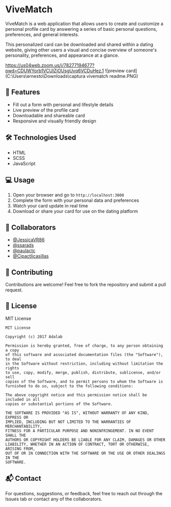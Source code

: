 
# ViveMatch

ViveMatch is a web application that allows users to create and customize a personal profile card by answering a series of basic personal questions, preferences, and general interests.

This personalized card can be downloaded and shared within a dating website, giving other users a visual and concise overview of someone's personality, preferences, and appearance at a glance.

https://us04web.zoom.us/j/78277194677?pwd=CDUWYorb1VCUIZjOUsgUvq6VCDuHez.1
![preview card](C:\Users\ernesto\Downloads\captura vivematch readme.PNG)



## 🚀 Features

- Fill out a form with personal and lifestyle details  
- Live preview of the profile card  
- Downloadable and shareable card  
- Responsive and visually friendly design  

## 🛠️ Technologies Used

- HTML 
- SCSS  
- JavaScript 





## 💻 Usage

1. Open your browser and go to `http://localhost:3000`  
2. Complete the form with your personal data and preferences  
3. Watch your card update in real time  
4. Download or share your card for use on the dating platform  






## 👥 Collaborators

- [@JessicaVR86](https://github.com/JessicaVR86)  
- [@ssarads](https://github.com/ssarads) 
- [@paulactc](https://github.com/paulactc) 
- [@Cipactlicasillas](https://github.com/Cipactlicasillas)

## 🤝 Contributing

Contributions are welcome! Feel free to fork the repository and submit a pull request.

## 📄 License

MIT License

```
MIT License

Copyright (c) 2017 Adalab

Permission is hereby granted, free of charge, to any person obtaining a copy
of this software and associated documentation files (the "Software"), to deal
in the Software without restriction, including without limitation the rights
to use, copy, modify, merge, publish, distribute, sublicense, and/or sell
copies of the Software, and to permit persons to whom the Software is
furnished to do so, subject to the following conditions:

The above copyright notice and this permission notice shall be included in all
copies or substantial portions of the Software.

THE SOFTWARE IS PROVIDED "AS IS", WITHOUT WARRANTY OF ANY KIND, EXPRESS OR
IMPLIED, INCLUDING BUT NOT LIMITED TO THE WARRANTIES OF MERCHANTABILITY,
FITNESS FOR A PARTICULAR PURPOSE AND NONINFRINGEMENT. IN NO EVENT SHALL THE
AUTHORS OR COPYRIGHT HOLDERS BE LIABLE FOR ANY CLAIM, DAMAGES OR OTHER
LIABILITY, WHETHER IN AN ACTION OF CONTRACT, TORT OR OTHERWISE, ARISING FROM,
OUT OF OR IN CONNECTION WITH THE SOFTWARE OR THE USE OR OTHER DEALINGS IN THE
SOFTWARE.
```

## 📬 Contact

For questions, suggestions, or feedback, feel free to reach out through the Issues tab or contact any of the collaborators.
